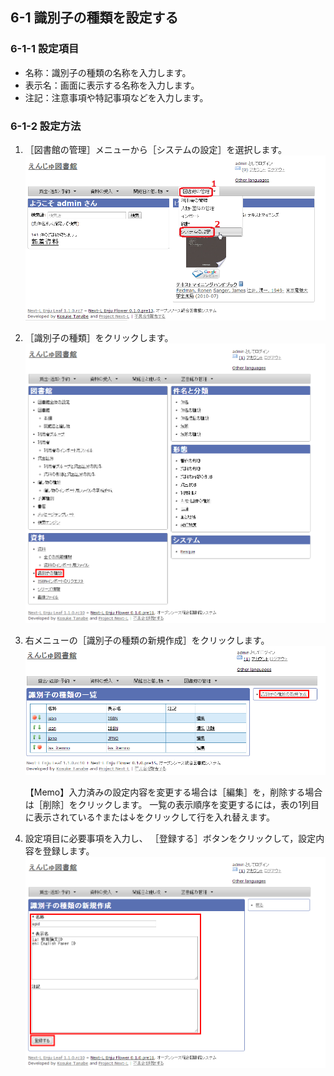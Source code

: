 <a name="6-1" />

6-1 識別子の種類を設定する
------------------------

<a name="6-1-1" />

### 6-1-1 設定項目

* 名称：識別子の種類の名称を入力します。
* 表示名：画面に表示する名称を入力します。
* 注記：注意事項や特記事項などを入力します。

<a name="6-1-2" />

### 6-1-2 設定方法

1. ［図書館の管理］メニューから［システムの設定］を選択します。  
   ![システムの設定](assets/images/image_system_setup.png)
2. ［識別子の種類］をクリックします。  
   ![識別子の種類の設定](assets/images/image_initial_079.png)
3. 右メニューの［識別子の種類の新規作成］をクリックします。  
   ![識別子の種類の新規作成](assets/images/image_initial_081.png)  

   <div class="alert alert-info">
   【Memo】入力済みの設定内容を変更する場合は［編集］を，削除する場合は［削除］をクリックします。  
   一覧の表示順序を変更するには，表の1列目に表示されている↑または↓をクリックして行を入れ替えます。
   </div>
4. 設定項目に必要事項を入力し、
   ［登録する］ボタンをクリックして，設定内容を登録します。  
   ![識別子の種類の作成](assets/images/image_initial_083.png)  

